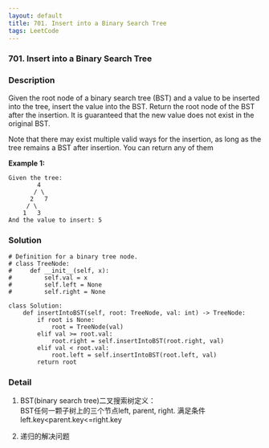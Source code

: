 ```yaml
---
layout: default
title: 701. Insert into a Binary Search Tree
tags: LeetCode
---
```


### 701. Insert into a Binary Search Tree

### Description

Given the root node of a binary search tree (BST) and a value to be inserted into the tree, insert the value into the BST. Return the root node of the BST after the insertion. It is guaranteed that the new value does not exist in the original BST.

Note that there may exist multiple valid ways for the insertion, as long as the tree remains a BST after insertion. You can return any of them

**Example 1:**
```
Given the tree:
        4
       / \
      2   7
     / \
    1   3
And the value to insert: 5
```


### Solution
```
# Definition for a binary tree node.
# class TreeNode:
#     def __init__(self, x):
#         self.val = x
#         self.left = None
#         self.right = None

class Solution:
    def insertIntoBST(self, root: TreeNode, val: int) -> TreeNode:
        if root is None:
            root = TreeNode(val)
        elif val >= root.val:
            root.right = self.insertIntoBST(root.right, val)
        elif val < root.val:
            root.left = self.insertIntoBST(root.left, val)
        return root
```

### Detail

1. BST(binary search tree)二叉搜索树定义：<br>
    BST任何一颗子树上的三个节点left, parent, right. 满足条件left.key<parent.key<=right.key

2. 递归的解决问题
